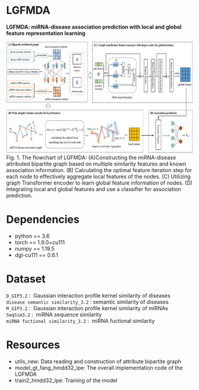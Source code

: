 # LGFMDA
**LGFMDA: miRNA-disease association prediction with local and global feature representation learning**
<div align="center">
  <img src="fig1.png" width="800px" height="300px">
</div>
Fig. 1. The flowchart of LGFMDA: (A)Constructing the miRNA-disease attributed bipartite graph based on multiple similarity features and known association information. (B) Calculating the optimal feature iteration step for each node to effectively aggregate local features of the nodes. (C) Utilizing graph Transformer encoder to learn global feature information of nodes. (D) Integrating local and global features and use a classifier for association prediction.

# Dependencies
* python == 3.6
* torch == 1.9.0+cu111 
* numpy == 1.19.5
* dgl-cu111 == 0.6.1

# Dataset
 ``D_GIP3.2：`` Gaussian interaction profile kernel similarity of diseases\
 ``disease semantic similarity_3.2：``semantic similarity of diseases\
 ``M_GIP3.2：`` Gaussian interaction profile kernel similarity of miRNAs\
 ``SeqSim3.2：`` miRNA sequence similarity\
 ``miRNA fuctional similarity_3.2：`` miRNA fuctional similarity


# Resources
* utils_new: Data reading and construction of attribute bipartite graph
* model_gt_fang_hmdd32_lpe: The overall implementation code of the LGFMDA
* train2_hmdd32_lpe: Training of the model
